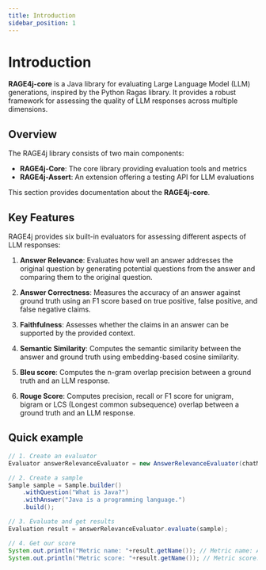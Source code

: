 ```yaml
---
title: Introduction
sidebar_position: 1
---
```


# Introduction

**RAGE4j-core** is a Java library for evaluating Large Language Model (LLM) generations, inspired by the Python Ragas
library. It provides a robust framework for assessing the quality of LLM responses across multiple dimensions.

## Overview

The RAGE4j library consists of two main components:

- **RAGE4j-Core**: The core library providing evaluation tools and metrics
- **RAGE4j-Assert**: An extension offering a testing API for LLM evaluations

This section provides documentation about the **RAGE4j-core**.

## Key Features

RAGE4j provides six built-in evaluators for assessing different aspects of LLM responses:

1. **Answer Relevance**: Evaluates how well an answer addresses the original question by generating potential questions
   from the answer and comparing them to the original question.

2. **Answer Correctness**: Measures the accuracy of an answer against ground truth using an F1 score based on true
   positive, false positive, and false negative claims.

3. **Faithfulness**: Assesses whether the claims in an answer can be supported by the provided context.

4. **Semantic Similarity**: Computes the semantic similarity between the answer and ground truth using embedding-based
   cosine similarity.
5. **Bleu score**: Computes the n-gram overlap precision between a ground truth and an LLM response.
6. **Rouge Score**: Computes precision, recall or F1 score for unigram, bigram or LCS (Longest common subsequence)
   overlap
   between
   a ground truth and an LLM response.

## Quick example

```java
// 1. Create an evaluator
Evaluator answerRelevanceEvaluator = new AnswerRelevanceEvaluator(chatModel, embeddingModel);

// 2. Create a sample
Sample sample = Sample.builder()
	.withQuestion("What is Java?")
	.withAnswer("Java is a programming language.")
	.build();

// 3. Evaluate and get results
Evaluation result = answerRelevanceEvaluator.evaluate(sample);

// 4. Get our score
System.out.println("Metric name: "+result.getName()); // Metric name: Answer relevance
System.out.println("Metric score: "+result.getName()); // Metric score: 1.0

